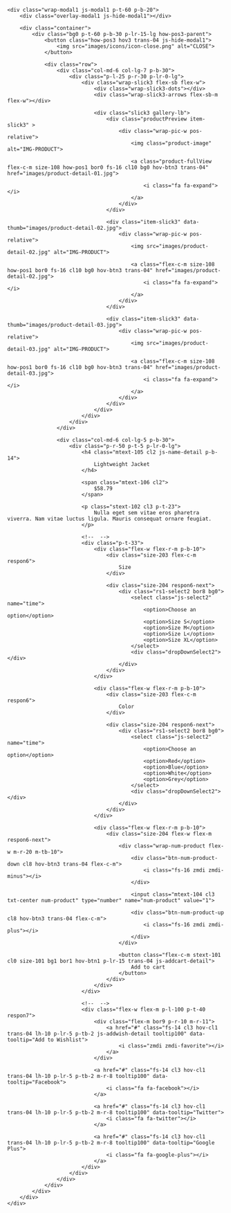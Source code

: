<!-- Modal1 -->
	<div class="wrap-modal1 js-modal1 p-t-60 p-b-20">
		<div class="overlay-modal1 js-hide-modal1"></div>

		<div class="container">
			<div class="bg0 p-t-60 p-b-30 p-lr-15-lg how-pos3-parent">
				<button class="how-pos3 hov3 trans-04 js-hide-modal1">
					<img src="images/icons/icon-close.png" alt="CLOSE">
				</button>

				<div class="row">
					<div class="col-md-6 col-lg-7 p-b-30">
						<div class="p-l-25 p-r-30 p-lr-0-lg">
							<div class="wrap-slick3 flex-sb flex-w">
								<div class="wrap-slick3-dots"></div>
								<div class="wrap-slick3-arrows flex-sb-m flex-w"></div>

								<div class="slick3 gallery-lb">
									<div class="productPreview item-slick3" >
										<div class="wrap-pic-w pos-relative">
											<img class="product-image"  alt="IMG-PRODUCT">

											<a class="product-fullView flex-c-m size-108 how-pos1 bor0 fs-16 cl10 bg0 hov-btn3 trans-04" href="images/product-detail-01.jpg">
												
												<i class="fa fa-expand"></i>
											</a>
										</div>
									</div>

									<div class="item-slick3" data-thumb="images/product-detail-02.jpg">
										<div class="wrap-pic-w pos-relative">
											<img src="images/product-detail-02.jpg" alt="IMG-PRODUCT">

											<a class="flex-c-m size-108 how-pos1 bor0 fs-16 cl10 bg0 hov-btn3 trans-04" href="images/product-detail-02.jpg">
												<i class="fa fa-expand"></i>
											</a>
										</div>
									</div>

									<div class="item-slick3" data-thumb="images/product-detail-03.jpg">
										<div class="wrap-pic-w pos-relative">
											<img src="images/product-detail-03.jpg" alt="IMG-PRODUCT">

											<a class="flex-c-m size-108 how-pos1 bor0 fs-16 cl10 bg0 hov-btn3 trans-04" href="images/product-detail-03.jpg">
												<i class="fa fa-expand"></i>
											</a>
										</div>
									</div>
								</div>
							</div>
						</div>
					</div>
					
					<div class="col-md-6 col-lg-5 p-b-30">
						<div class="p-r-50 p-t-5 p-lr-0-lg">
							<h4 class="mtext-105 cl2 js-name-detail p-b-14">
								Lightweight Jacket
							</h4>

							<span class="mtext-106 cl2">
								$58.79
							</span>

							<p class="stext-102 cl3 p-t-23">
								Nulla eget sem vitae eros pharetra viverra. Nam vitae luctus ligula. Mauris consequat ornare feugiat.
							</p>
							
							<!--  -->
							<div class="p-t-33">
								<div class="flex-w flex-r-m p-b-10">
									<div class="size-203 flex-c-m respon6">
										Size
									</div>

									<div class="size-204 respon6-next">
										<div class="rs1-select2 bor8 bg0">
											<select class="js-select2" name="time">
												<option>Choose an option</option>
												<option>Size S</option>
												<option>Size M</option>
												<option>Size L</option>
												<option>Size XL</option>
											</select>
											<div class="dropDownSelect2"></div>
										</div>
									</div>
								</div>

								<div class="flex-w flex-r-m p-b-10">
									<div class="size-203 flex-c-m respon6">
										Color
									</div>

									<div class="size-204 respon6-next">
										<div class="rs1-select2 bor8 bg0">
											<select class="js-select2" name="time">
												<option>Choose an option</option>
												<option>Red</option>
												<option>Blue</option>
												<option>White</option>
												<option>Grey</option>
											</select>
											<div class="dropDownSelect2"></div>
										</div>
									</div>
								</div>

								<div class="flex-w flex-r-m p-b-10">
									<div class="size-204 flex-w flex-m respon6-next">
										<div class="wrap-num-product flex-w m-r-20 m-tb-10">
											<div class="btn-num-product-down cl8 hov-btn3 trans-04 flex-c-m">
												<i class="fs-16 zmdi zmdi-minus"></i>
											</div>

											<input class="mtext-104 cl3 txt-center num-product" type="number" name="num-product" value="1">

											<div class="btn-num-product-up cl8 hov-btn3 trans-04 flex-c-m">
												<i class="fs-16 zmdi zmdi-plus"></i>
											</div>
										</div>

										<button class="flex-c-m stext-101 cl0 size-101 bg1 bor1 hov-btn1 p-lr-15 trans-04 js-addcart-detail">
											Add to cart
										</button>
									</div>
								</div>	
							</div>

							<!--  -->
							<div class="flex-w flex-m p-l-100 p-t-40 respon7">
								<div class="flex-m bor9 p-r-10 m-r-11">
									<a href="#" class="fs-14 cl3 hov-cl1 trans-04 lh-10 p-lr-5 p-tb-2 js-addwish-detail tooltip100" data-tooltip="Add to Wishlist">
										<i class="zmdi zmdi-favorite"></i>
									</a>
								</div>

								<a href="#" class="fs-14 cl3 hov-cl1 trans-04 lh-10 p-lr-5 p-tb-2 m-r-8 tooltip100" data-tooltip="Facebook">
									<i class="fa fa-facebook"></i>
								</a>

								<a href="#" class="fs-14 cl3 hov-cl1 trans-04 lh-10 p-lr-5 p-tb-2 m-r-8 tooltip100" data-tooltip="Twitter">
									<i class="fa fa-twitter"></i>
								</a>

								<a href="#" class="fs-14 cl3 hov-cl1 trans-04 lh-10 p-lr-5 p-tb-2 m-r-8 tooltip100" data-tooltip="Google Plus">
									<i class="fa fa-google-plus"></i>
								</a>
							</div>
						</div>
					</div>
				</div>
			</div>
		</div>
	</div>
